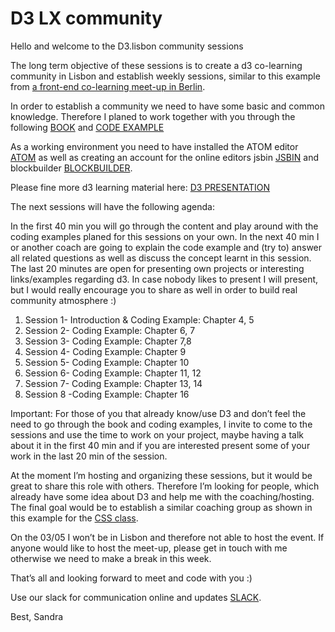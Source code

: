 # D3 LX community

Hello and welcome to the D3.lisbon community sessions

The long term objective of these sessions is to create a d3 co-learning community in Lisbon and establish weekly sessions, similar to this example from [a front-end co-learning meet-up in Berlin](https://www.meetup.com/de-DE/opentechschool-berlin/events/259259284/).

In order to establish a community we need to have some basic and common knowledge.
Therefore I planed to work together with you through the following [BOOK](https://alignedleft.com/tutorials/d3) and 
[CODE EXAMPLE](https://github.com/alignedleft/d3-book/releases)

As a working environment you need to have installed the ATOM editor [ATOM](https://atom.io/) as well as creating an account for the online editors jsbin [JSBIN](https://jsbin.com/?html,output) and blockbuilder [BLOCKBUILDER](https://blockbuilder.org/).

Please fine more d3 learning material here: [D3 PRESENTATION](https://slides.com/sandravizmad/d3js)

The next sessions will have the following agenda:

In the first 40 min you will go through the content and play around with the coding 			examples planed for this sessions on your own.
In the next 40 min I or another coach are going to explain the code example and (try to) 			answer all related questions as well as discuss the concept learnt in this session.
The last 20 minutes are open for presenting own projects or interesting links/examples 			regarding d3. In case nobody likes to present I will present, but I would really encourage 		you to share as well in order to build real community atmosphere :)

1. Session 1- Introduction & Coding Example: Chapter 4, 5
2. Session 2- Coding Example: Chapter 6, 7
3. Session 3- Coding Example: Chapter 7,8
4. Session 4- Coding Example: Chapter 9
5. Session 5- Coding Example: Chapter 10
6. Session 6- Coding Example: Chapter 11, 12
7. Session 7- Coding Example: Chapter 13, 14
8. Session 8 -Coding Example: Chapter 16

Important: For those of you that already know/use D3 and don’t feel the need to go through the book and coding examples, I invite to come to the sessions and use the time to work on your project, maybe having a talk about it in the first 40 min and if you are interested present some of your work in the last 20 min of the session.

At the moment I’m hosting and organizing these sessions, but it would be great to share this role with others. Therefore I’m looking for people, which already have some idea about D3 and help me with the coaching/hosting. The final goal would be to establish a similar coaching group as shown in this example for the [CSS class](https://cssclass.es/coaches/).

On the 03/05 I won’t be in Lisbon and therefore not able to host the event. If anyone would like to host the meet-up, please get in touch with me otherwise we need to make a break in this week.

That’s all and looking forward to meet and code with you :)

Use our slack for communication online and updates
[SLACK](https://join.slack.com/t/d3lxcommunity/shared_invite/enQtNjA0NzE5ODE0NDY1LWVmODVhYjAzYTdhMWJmZTBlNTMxODBlYWRjMTRhNzJkYjZkNmMwOGNjOGEzYzEzNjFkZDU1YzYwZjI4ZDg3OTQ).


Best,
Sandra
